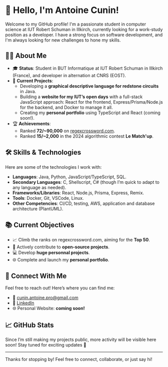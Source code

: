 # 👋 Hello, I'm Antoine Cunin!

Welcome to my GitHub profile! I'm a passionate student in computer science at IUT Robert Schuman in Illkirch, currently looking for a work-study position as a developer. I have a strong focus on software development, and I'm always looking for new challenges to hone my skills.

## 👨‍💻 About Me

- 🎓 **Status**: Student in BUT Informatique at IUT Robert Schuman in Illkirch (France), and developer in alternation at CNRS (EOST).
- 🔭 **Current Projects**:
  - Developing a **graphical descriptive language for redstone circuits** in Java.
  - Building a **website for my IUT’s open days** with a full-stack JavaScript approach: React for the frontend, Express/Prisma/Node.js for the backend, and Docker to manage it all.
  - Creating my **personal portfolio** using TypeScript and React (coming soon!).
- 🏆 **Achievements**:
  - Ranked **72/~90,000** on [regexcrossword.com](https://regexcrossword.com/).
  - Ranked **15/~2,000** in the 2024 algorithmic contest **Le Match'up**.

## 🛠️ Skills & Technologies

Here are some of the technologies I work with:

- **Languages**: Java, Python, JavaScript/TypeScript, SQL.
- **Secondary Languages**: C, Shellscript, C# (though I’m quick to adapt to any language as needed).
- **Frameworks/Libraries**: React, Node.js, Prisma, Express, Remix.
- **Tools**: Docker, Git, VSCode, Linux.
- **Other Competencies**: CI/CD, testing, AWS, application and database architecture (PlantUML).

## 📚 Current Objectives

- 📈 Climb the ranks on regexcrossword.com, aiming for the **Top 50**.
- 👥 Actively contribute to **open-source projects**.
- 💻 Develop **huge personnal projects**.
- 🌐 Complete and launch my **personal portfolio**.

## 🔗 Connect With Me

Feel free to reach out! Here’s where you can find me:

- 📧 [cunin.antoine.pro@gmail.com](mailto:cunin.antoine.pro@gmail.com)
- 💼 [LinkedIn](https://www.linkedin.com/in/antoine-cunin-7441742a3)
- 🌐 Personal Website: **coming soon!**

## 📈 GitHub Stats

Since I’m still making my projects public, more activity will be visible here soon! Stay tuned for exciting updates 🚀

---

Thanks for stopping by! Feel free to connect, collaborate, or just say hi!
